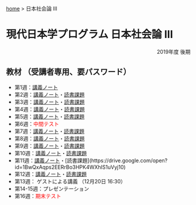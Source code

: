 [home](https://hirosasada.github.io/) > 日本社会論 III
# 現代日本学プログラム 日本社会論 III  
<div style="text-align: right;">2019年度 後期</div>   

## 教材 （受講者専用、要パスワード）  
- 第1週：[講義ノート](https://drive.google.com/open?id=1SiiiBCV6eSr366slmS_0BQqNDBCsHfU_)  
- 第2週：[講義ノート](https://drive.google.com/open?id=16R7Bpv5TNMlUAOz9H306xqSUv-d9o4Jt)・[読書課題](https://drive.google.com/open?id=16y77AUDoYywv7_qEiuX4khPRfpNC3U80)    
- 第3週：[講義ノート](https://drive.google.com/open?id=1jtHENVtcHAMlJS4J0bt_QSITrsUN7vWM)・[読書課題](https://drive.google.com/open?id=1GAUj19ZZjBL0MzYwRWRB9GwBS9JZaB7s)    
- 第4週：[講義ノート](https://drive.google.com/open?id=1aFIJC86-eoAwAiQDW_Gegjfqnf6t2lAc)・[読書課題](https://drive.google.com/open?id=1-mNEcHXr2uUJohr1dD4s18QGGkGpdqaA)  
- 第5週：[講義ノート](https://drive.google.com/open?id=1byy1k82pO-PuKluyfBdb7sIsFJSTC-w2)・[読書課題](https://drive.google.com/open?id=1b3qRuIVPWoXIgSoAto66oFsGvAxryGGG)  
- 第6週：<font color="Red">中間テスト</font>  
- 第7週：[講義ノート](https://drive.google.com/open?id=13cuk7gPVuPAJ-8e5xQFhMeiweY5Mo7G1)・[読書課題](https://drive.google.com/open?id=1QeL-ZPDtXu9wzqM8Q3hnohBN19sAhVDc)    
- 第8週：[講義ノート](https://drive.google.com/open?id=1qw0LQF3o6ZvvkZPV3vwCErmDFGy2HJim)・[読書課題](https://drive.google.com/open?id=1__iP5xZJJ0T2j2QGPun-h1ahaVnFFYxe)  
- 第9週：[講義ノート](https://drive.google.com/open?id=1zIFFX9Vw205Gan63hxQ7YcxEWNxMksp-)・[読書課題](https://drive.google.com/open?id=1Ch-7tYkNggx8c0HLKY-8qqZYiD0MMIp7)    
- 第10週：[講義ノート](https://drive.google.com/open?id=10MbOqJkJ-6oTejKdDIBn8Dl5SqMIev-F)・[読書課題](https://drive.google.com/open?id=16TZYp2FM5LlQKa42xCL37Uk97hSYtP5D)  
- 第11週：[講義ノート](https://drive.google.com/open?id=186n5hz7YnfIFTEZr2HiIDMeSeH4l8Yc_)・[読書課題](https://drive.google.com/open?id=1BwQxAqps2EERrBo3HPK4WXhIS1uVyj10)   
- 第12週：[講義ノート](https://drive.google.com/open?id=1A6ykX0jSh2GURElZFS5U7qmFVy0BkAbc)・[読書課題](https://drive.google.com/open?id=1zRb89S01truLVzcWcgRxsljpUt2JlFk4)  
- 第13週： ゲストによる講義 （12月20日 16:30）
- 第14-15週：プレゼンテーション  
- 第16週：<font color="Red">期末テスト</font>    
